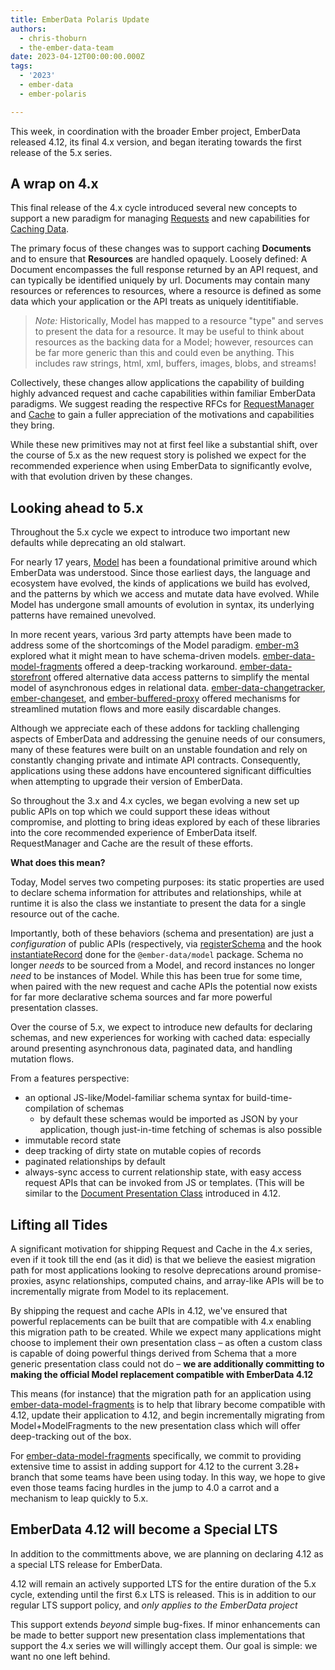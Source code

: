 ```yaml
---
title: EmberData Polaris Update
authors:
  - chris-thoburn
  - the-ember-data-team
date: 2023-04-12T00:00:00.000Z
tags:
  - '2023'
  - ember-data
  - ember-polaris

---
```


This week, in coordination with the broader Ember project, EmberData released 4.12, its final
4.x version, and began iterating towards the first release of the 5.x series.

## A wrap on 4.x

This final release of the 4.x cycle introduced several new concepts to support a new paradigm for managing [Requests](https://github.com/emberjs/data/tree/v4.12.0/packages/request#readme) and new capabilities for [Caching Data](https://api.emberjs.com/ember-data/release/classes/%3CInterface%3E%20Cache).

The primary focus of these changes was to support caching **Documents** and to ensure that **Resources** are handled opaquely. Loosely defined: A Document encompasses the full response returned by an API request, and can typically be identified uniquely by url. Documents may contain many resources or references to resources, where a resource is defined as some data which your application or the API treats as uniquely identitifiable.

> *Note:* Historically, Model has mapped to a resource "type" and serves to present the data for a resource. It may be useful to think about resources as the backing data for a Model; however, resources can be far more generic than this and could even be anything. This includes raw strings, html, xml, buffers, images, blobs, and streams!

Collectively, these changes allow applications the capability of building highly advanced request and cache capabilities within familiar EmberData paradigms. We suggest reading the respective RFCs for [RequestManager](https://github.com/emberjs/rfcs/pull/860) and [Cache](https://github.com/emberjs/rfcs/pull/854) to gain a fuller appreciation of the motivations and capabilities they bring.

While these new primitives may not at first feel like a substantial shift, over the course of 5.x as the new request story is polished we expect for the recommended experience when using EmberData to significantly evolve, with that evolution driven by these changes.

## Looking ahead to 5.x

Throughout the 5.x cycle we expect to introduce two important new defaults while deprecating an old stalwart.

For nearly 17 years, [Model](https://github.com/sproutcore/sproutcore/commit/f6248b1650a688a401cc6eea135fbe983e20cd12#diff-011979c89114a908391f35c2053dc2ba84da4d331cc97730039b2b2da623ffee) has been a foundational primitive around which EmberData was understood. Since those earliest days, the language and ecosystem have evolved, the kinds of applications we build has evolved, and the patterns by which we access and mutate data have evolved. While Model has undergone small amounts of evolution in syntax, its underlying patterns have remained unevolved.

In more recent years, various 3rd party attempts have been made to address some of the shortcomings of the Model paradigm. [ember-m3](https://github.com/hjdivad/ember-m3) explored what it might mean to have schema-driven models. [ember-data-model-fragments](https://github.com/adopted-ember-addons/ember-data-model-fragments) offered a deep-tracking workaround. [ember-data-storefront](https://github.com/embermap/ember-data-storefront) offered alternative data access patterns to simplify the mental model of asynchronous edges in relational data. [ember-data-changetracker](https://github.com/danielspaniel/ember-data-change-tracker), [ember-changeset](https://github.com/poteto/ember-changeset), and [ember-buffered-proxy](https://github.com/yapplabs/ember-buffered-proxy) offered mechanisms for streamlined mutation flows and more easily discardable changes.

Although we appreciate each of these addons for tackling challenging aspects of EmberData and addressing the genuine needs of our consumers, many of these features were built on an unstable foundation and rely on constantly changing private and intimate API contracts. Consequently, applications using these addons have encountered significant difficulties when attempting to upgrade their version of EmberData.

So throughout the 3.x and 4.x cycles, we began evolving a new set up public APIs on top which we could support these ideas without compromise, and plotting to bring ideas explored by each of these libraries into the core recommended experience of EmberData itself. RequestManager and Cache are the result of these efforts.

**What does this mean?**

Today, Model serves two competing purposes: its static properties are used to declare schema information for attributes and relationships, while at runtime it is also the class we instantiate to present the data for a single resource out of the cache.

Importantly, both of these behaviors (schema and presentation) are just a *configuration* of public APIs (respectively, via [registerSchema](https://api.emberjs.com/ember-data/4.12/classes/Store/methods/registerSchema?anchor=registerSchema&show=inherited) and the hook [instantiateRecord](https://api.emberjs.com/ember-data/4.12/classes/Store/methods/instantiateRecord%20(hook)?anchor=instantiateRecord%20(hook)) done for the `@ember-data/model` package. Schema no longer *needs* to be sourced from a Model, and record instances no longer *need* to be instances of Model. While this has been true for some time, when paired with the new request and cache APIs the potential now exists for far more declarative schema sources and far more powerful presentation classes.

Over the course of 5.x, we expect to introduce new defaults for declaring schemas, and new experiences for working with cached data: especially around presenting asynchronous data, paginated data, and handling mutation flows.

From a features perspective:

- an optional JS-like/Model-familiar schema syntax for build-time-compilation of schemas
    - by default these schemas would be imported as JSON by your application, though just-in-time fetching of schemas is also possible
- immutable record state
- deep tracking of dirty state on mutable copies of records
- paginated relationships by default
- always-sync access to current relationship state, with easy access request APIs that can be invoked from JS or templates. (This will be similar to the [Document Presentation Class](https://github.com/emberjs/data/blob/v4.12.0/packages/store/src/-private/document.ts) introduced in 4.12.

## Lifting all Tides

A significant motivation for shipping Request and Cache in the 4.x series, even if it took till the end (as it did) is that we believe the easiest migration path for most applications looking to resolve deprecations around promise-proxies, async relationships, computed chains, and array-like APIs will be to incrementally migrate from Model to its replacement.

By shipping the request and cache APIs in 4.12, we've ensured that powerful replacements can be built that are compatible with 4.x enabling this migration path to be created. While we expect many applications might choose to implement their own presentation class – as often a custom class is capable of doing powerful things derived from Schema that a more generic presentation class could not do – **we are additionally committing to making the official Model replacement compatible with EmberData 4.12**

This means (for instance) that the migration path for an application using [ember-data-model-fragments](https://github.com/adopted-ember-addons/ember-data-model-fragments) is to help that library become compatible with 4.12, update their application to 4.12, and begin incrementally migrating from Model+ModelFragments to the new presentation class which will offer deep-tracking out of the box.

For [ember-data-model-fragments](https://github.com/adopted-ember-addons/ember-data-model-fragments) specifically, we commit to providing extensive time to assist in adding support for 4.12 to the current 3.28+ branch that some teams have been using today. In this way, we hope to give even those teams facing hurdles in the jump to 4.0 a carrot and a mechanism to leap quickly to 5.x.

## EmberData 4.12 will become a Special LTS

In addition to the committments above, we are planning on declaring 4.12 as a special LTS release for EmberData.

4.12 will remain an actively supported LTS for the entire duration of the 5.x cycle, extending until the first 6.x LTS is released. This is in addition to our regular LTS support policy, and *only applies to the EmberData project*

This support extends *beyond* simple bug-fixes. If minor enhancements can be made to better support new presentation class implementations that support the 4.x series we will willingly accept them. Our goal is simple: we want no one left behind.
